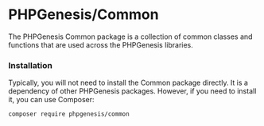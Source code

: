 # PHPGenesis/Common

The PHPGenesis Common package is a collection of common classes and functions that are used across the PHPGenesis libraries.

### Installation

Typically, you will not need to install the Common package directly. It is a dependency of other PHPGenesis packages. However, if you need to install
it, you can use Composer:

```bash
composer require phpgenesis/common
```